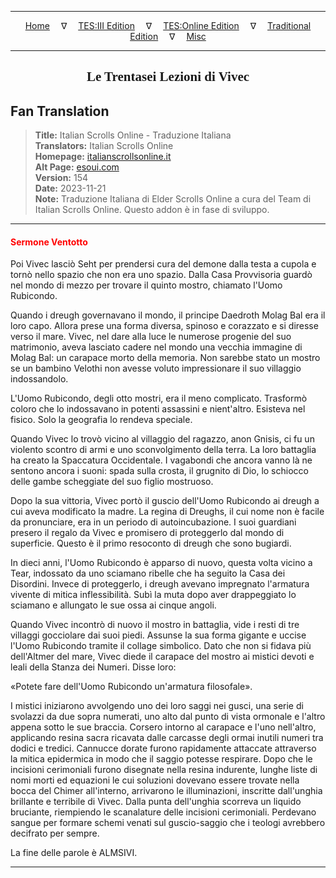
---

<!-- Jekyll Page Links -->

<center>
<a href="../../../../../index.html">Home</a>
&emsp;&nabla;&emsp;
<a href="../../../../index-tes3.html">TES:III Edition</a>
&emsp;&nabla;&emsp;
<a href="../../../../index-teso.html">TES:Online Edition</a>
&emsp;&nabla;&emsp;
<a href="../../../../index-traditional.html">Traditional Edition</a>
&emsp;&nabla;&emsp;
<a href="../../../../index-misc.html">Misc</a>
</center>

<!-- Markdown Body Below: -->

---

<center>
<h2><span style="font-family:Georgia">Le Trentasei Lezioni di Vivec</span></h2>
</center>

## Fan Translation

> __Title:__ Italian Scrolls Online - Traduzione Italiana\
> __Translators:__ Italian Scrolls Online\
> __Homepage:__ [italianscrollsonline.it][1]\
> __Alt Page:__ [esoui.com][2]\
> __Version:__ 154\
> __Date:__ 2023-11-21\
> __Note:__ Traduzione Italiana di Elder Scrolls Online a cura del Team di Italian Scrolls Online. Questo addon è in fase di sviluppo.

[1]: http://italianscrollsonline.it/
[2]: https://www.esoui.com/downloads/info2854-ItalianScrollsOnline-TraduzioneItaliana.html

---

#### <span style="color:red">Sermone Ventotto</span>

Poi Vivec lasciò Seht per prendersi cura del demone dalla testa a cupola e tornò nello spazio che non era uno spazio. Dalla Casa Provvisoria guardò nel mondo di mezzo per trovare il quinto mostro, chiamato l'Uomo Rubicondo.

Quando i dreugh governavano il mondo, il principe Daedroth Molag Bal era il loro capo. Allora prese una forma diversa, spinoso e corazzato e si diresse verso il mare. Vivec, nel dare alla luce le numerose progenie del suo matrimonio, aveva lasciato cadere nel mondo una vecchia immagine di Molag Bal: un carapace morto della memoria. Non sarebbe stato un mostro se un bambino Velothi non avesse voluto impressionare il suo villaggio indossandolo.

L'Uomo Rubicondo, degli otto mostri, era il meno complicato. Trasformò coloro che lo indossavano in potenti assassini e nient'altro. Esisteva nel fisico. Solo la geografia lo rendeva speciale.

Quando Vivec lo trovò vicino al villaggio del ragazzo, anon Gnisis, ci fu un violento scontro di armi e uno sconvolgimento della terra. La loro battaglia ha creato la Spaccatura Occidentale. I vagabondi che ancora vanno là ne sentono ancora i suoni: spada sulla crosta, il grugnito di Dio, lo schiocco delle gambe scheggiate del suo figlio mostruoso.

Dopo la sua vittoria, Vivec portò il guscio dell'Uomo Rubicondo ai dreugh a cui aveva modificato la madre. La regina di Dreughs, il cui nome non è facile da pronunciare, era in un periodo di autoincubazione. I suoi guardiani presero il regalo da Vivec e promisero di proteggerlo dal mondo di superficie. Questo è il primo resoconto di dreugh che sono bugiardi.

In dieci anni, l'Uomo Rubicondo è apparso di nuovo, questa volta vicino a Tear, indossato da uno sciamano ribelle che ha seguito la Casa dei Disordini. Invece di proteggerlo, i dreugh avevano impregnato l'armatura vivente di mitica inflessibilità. Subì la muta dopo aver drappeggiato lo sciamano e allungato le sue ossa ai cinque angoli.

Quando Vivec incontrò di nuovo il mostro in battaglia, vide i resti di tre villaggi gocciolare dai suoi piedi. Assunse la sua forma gigante e uccise l'Uomo Rubicondo tramite il collage simbolico. Dato che non si fidava più dell'Altmer del mare, Vivec diede il carapace del mostro ai mistici devoti e leali della Stanza dei Numeri. Disse loro:

«Potete fare dell'Uomo Rubicondo un'armatura filosofale».

I mistici iniziarono avvolgendo uno dei loro saggi nei gusci, una serie di svolazzi da due sopra numerati, uno alto dal punto di vista ormonale e l'altro appena sotto le sue braccia. Corsero intorno al carapace e l'uno nell'altro, applicando resina sacra ricavata dalle carcasse degli ormai inutili numeri tra dodici e tredici. Cannucce dorate furono rapidamente attaccate attraverso la mitica epidermica in modo che il saggio potesse respirare. Dopo che le incisioni cerimoniali furono disegnate nella resina indurente, lunghe liste di nomi morti ed equazioni le cui soluzioni dovevano essere trovate nella bocca del Chimer all'interno, arrivarono le illuminazioni, inscritte dall'unghia brillante e terribile di Vivec. Dalla punta dell'unghia scorreva un liquido bruciante, riempiendo le scanalature delle incisioni cerimoniali. Perdevano sangue per formare schemi venati sul guscio-saggio che i teologi avrebbero decifrato per sempre.

La fine delle parole è ALMSIVI.

---
